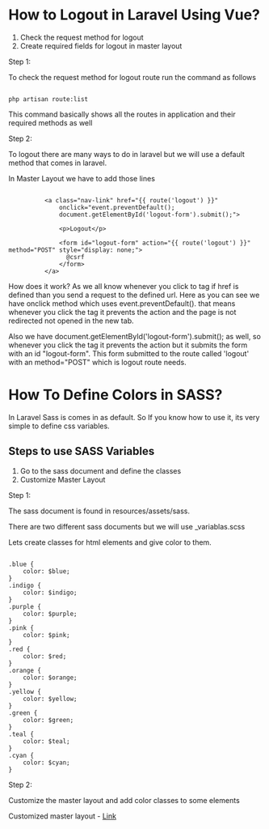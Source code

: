 # How to Logout in Laravel Using Vue?


1. Check the request method for logout
2. Create required fields for logout in master layout

Step 1:

To check the request method for logout route run the command as follows

~~~~

php artisan route:list

~~~~

This command basically shows all the routes in application and their required methods as well

Step 2:

To logout there are many ways to do in laravel but we will use a default method that comes in laravel.

In Master Layout we have to add those lines

~~~~

          <a class="nav-link" href="{{ route('logout') }}"
              onclick="event.preventDefault();
              document.getElementById('logout-form').submit();">              

              <p>Logout</p>

              <form id="logout-form" action="{{ route('logout') }}" method="POST" style="display: none;">
                @csrf
              </form>
          </a>
~~~~

How does it work? As we all know whenever you click to <a> tag if href is defined than you send a request to the defined url. Here as you can see we have onclick method which uses event.preventDefault(). that means whenever you click the <a> tag it prevents the action and the page is not redirected not opened in the new tab. 

Also we have document.getElementById('logout-form').submit(); as well, so whenever you click the tag it prevents the action but it submits the form with an id "logout-form". This form submitted to the route called 'logout' with an method="POST" which is logout route needs.

# How To Define Colors in SASS?

In Laravel Sass is comes in as default. So If you know how to use it, its very simple to define css variables.

## Steps to use SASS Variables

1. Go to the sass document and define the classes
2. Customize Master Layout

Step 1: 

The sass document is found in resources/assets/sass.

There are two different sass documents but we will use _variablas.scss

Lets create classes for html elements and give color to them.

~~~~

.blue {
    color: $blue;
}
.indigo {
    color: $indigo;
}
.purple {
    color: $purple;
}
.pink {
    color: $pink;
}
.red {
    color: $red;
}
.orange {
    color: $orange;
}
.yellow {
    color: $yellow;
}
.green {
    color: $green;
}
.teal {
    color: $teal;
}
.cyan {
    color: $cyan;
}

~~~~

Step 2:

Customize the master layout and add color classes to some elements

Customized master layout - [Link](../resources/views/layouts/master.blade.php)



